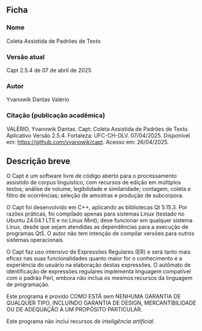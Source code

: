 ## Ficha
### Nome
Coleta Assistida de Padrões de Texto
### Versão atual
Capt 2.5.4 de 07 de abril de 2025
### Autor
Yvanowik Dantas Valério
### Citação (publicação acadêmica)
VALÉRIO, Yvanowik Dantas. Capt: Coleta Assistida de Padrões de Texto. Aplicativo Versão 2.5.4. Fortaleza: UFC-CH-DLV. 07/04/2025. Disponível em: https://github.com/yvanowik/capt. Acesso em: 26/04/2025.
## Descrição breve
O Capt é um software livre de código aberto para o processamento assistido de corpus linguístico, com recursos de edição em múltiplos textos; análise de volume, legibilidade e similaridade; contagem, coleta e filtro de ocorrências; seleção de amostras e produção de subcorpora.

O Capt foi desenvolvido em C++, aplicando as bibliotecas Qt 5.15.3. Por razões práticas, foi compilado apenas para sistemas Linux (testado no Ubuntu 24.04.1 LTS e no Linux Mint); deve funcionar em qualquer sistema Linux, desde que sejam atendidas as dependências para a execução de programas Qt5. O autor não tem intenção de compilar versões para outros sistemas operacionais.

O Capt faz uso intensivo de Expressões Regulares (ER) e será tanto mais eficaz nas suas funcionalidades quanto maior for o conhecimento e a experiência do usuário na elaboração destas expressões. O autômato de identificação de expressões regulares implementa linguagem compatível com o padrão Perl, embora não inclua os mesmos recursos da linguagem de programação.

Este programa é provido COMO ESTÁ sem NENHUMA GARANTIA DE QUALQUER TIPO, INCLUINDO GARANTIA DE DESIGN, MERCANTIBILIDADE OU DE ADEQUAÇÃO A UM PROPÓSITO PARTICULAR.

Este programa não inclui recursos de *inteligência artificial*.

